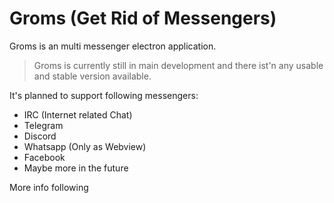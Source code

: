 # Groms (Get Rid of Messengers)

Groms is an multi messenger electron application. 

> Groms is currently still in main development and there ist'n any usable and stable version available.

It's planned to support following messengers: 
- IRC (Internet related Chat) 
- Telegram
- Discord
- Whatsapp (Only as Webview)
- Facebook
- Maybe more in the future

More info following